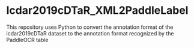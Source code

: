 # Icdar2019cDTaR_XML2PaddleLabel
This repository uses Python to convert the annotation format of the icdar2019cDTaR dataset to the annotation format recognized by the PaddleOCR table
